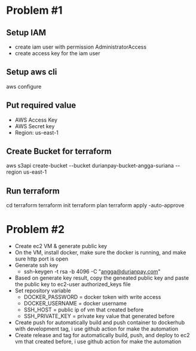 # Problem #1

## Setup IAM
- create iam user with permission AdministratorAccess
- create access key for the iam user

## Setup aws cli
aws configure

## Put required value
- AWS Access Key
- AWS Secret key
- Region: us-east-1

## Create Bucket for terraform
aws s3api create-bucket --bucket durianpay-bucket-angga-suriana --region us-east-1

## Run terraform
cd terraform
terraform init
terraform plan
terraform apply -auto-approve

# Problem #2
- Create ec2 VM & generate public key
- On the VM, install docker, make sure the docker is running, and make sure http port is open
- Generate ssh key
  - ssh-keygen -t rsa -b 4096 -C "angga@durianpay.com"
- Based on generate key result, copy the geneated public key and paste the public key to ec2-user authorized_keys file
- Set repository variable
  - DOCKER_PASSWORD = docker token with write access
  - DOCKER_USERNAME = docker username
  - SSH_HOST        = public ip of vm that created before
  - SSH_PRIVATE_KEY = private key value that generated before
- Create push for automatically build and push container to dockerhub with development tag, i use github action for make the automation
- Create release and tag for automatically build, push, and deploy to ec2 vm that created before, i use github action for make the automation
